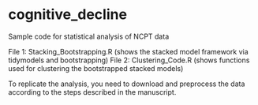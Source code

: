 # cognitive_decline
Sample code for statistical analysis of NCPT data

File 1: Stacking_Bootstrapping.R (shows the stacked model framework via tidymodels and bootstrapping)
File 2: Clustering_Code.R (shows functions used for clustering the bootstrapped stacked models)

To replicate the analysis, you need to download and preprocess the data according to the steps described in the manuscript.  
